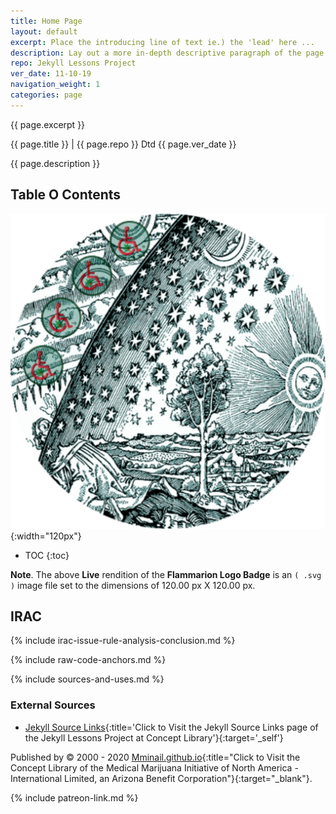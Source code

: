 ```yaml
---
title: Home Page
layout: default
excerpt: Place the introducing line of text ie.) the 'lead' here ...
description: Lay out a more in-depth descriptive paragraph of the page here ...
repo: Jekyll Lessons Project
ver_date: 11-10-19
navigation_weight: 1
categories: page
---
```

{{ page.excerpt }}

{{ page.title }} | {{ page.repo }} Dtd {{ page.ver_date }}

{{ page.description }}

## Table O Contents

![Flammarion Logo Badge](assets/img/svg/MMI-Medmj-Org-Got-Tree-Flammarion-Person-Through-Celestial-Sphere-circle-543-x-543.svg){:width="120px"}

- TOC
{:toc}

**Note**. The above **Live** rendition of the **Flammarion Logo Badge** is an `( .svg )` image file set to the dimensions of 120.00 px X 120.00 px.

## IRAC

{% include irac-issue-rule-analysis-conclusion.md %}

{% include raw-code-anchors.md %}

{% include sources-and-uses.md %}

### External Sources

- [Jekyll Source Links](../Jekyll/Jekyll-Source-Links.htm){:title='Click to Visit the Jekyll Source Links page of the Jekyll Lessons Project at Concept Library'}{:target='_self'}

Published by © 2000 - 2020 [Mminail.github.io](https://mminail.github.io/){:title="Click to Visit the Concept Library of the Medical Marijuana Initiative of North America - International Limited, an Arizona Benefit Corporation"}{:target="_blank"}.

{% include patreon-link.md %}
